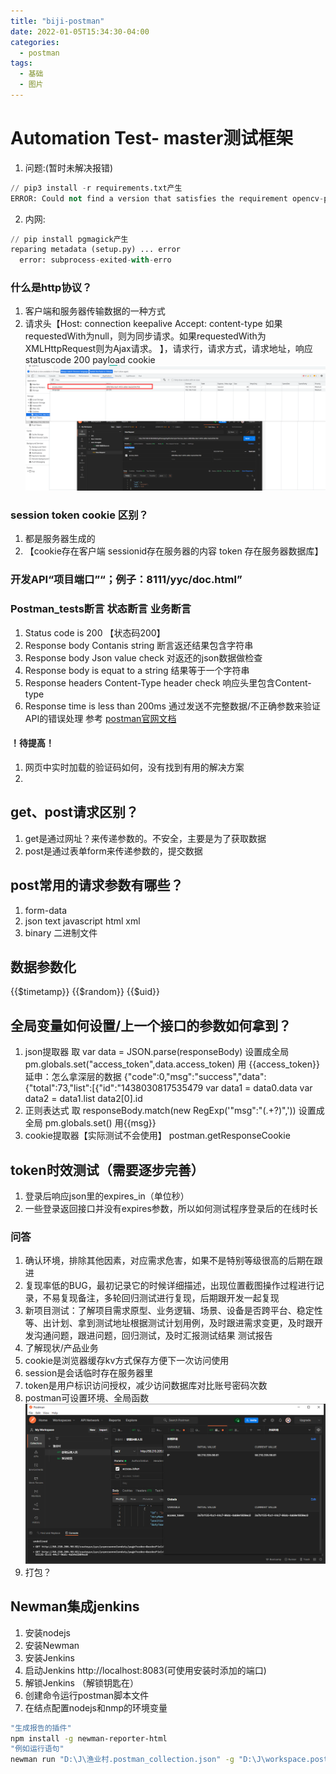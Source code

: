 ```yaml
---
title: "biji-postman"
date: 2022-01-05T15:34:30-04:00
categories:
  - postman
tags:
  - 基础
  - 图片
---
```

# Automation Test- master测试框架
1. 问题:(暂时未解决报错)
```python
// pip3 install -r requirements.txt产生
ERROR: Could not find a version that satisfies the requirement opencv-python==4.2.0.32
```
2. 内网: 
```python
// pip install pgmagick产生
reparing metadata (setup.py) ... error
  error: subprocess-exited-with-erro
```





### 什么是http协议？

1. 客户端和服务器传输数据的一种方式
2. 请求头【Host:   connection keepalive  Accept:    content-type  如果requestedWith为null，则为同步请求。如果requestedWith为XMLHttpRequest则为Ajax请求。 】，请求行，请求方式，请求地址，响应 statuscode 200  payload  cookie
![jpg](/assets/images/postman临时token设置.png)

### session token cookie 区别？
1. 都是服务器生成的
2. 【cookie存在客户端  sessionid存在服务器的内容   token  存在服务器数据库】

### 开发API“项目端口”“；例子：8111/yyc/doc.html”
### Postman_tests断言    状态断言  业务断言

1. Status code is 200 【状态码200】 
2. Response body Contanis string 断言返还结果包含字符串
3. Response body Json value check 对返还的json数据做检查
4. Response body is equat to a string 结果等于一个字符串
5. Response headers Content-Type header check 响应头里包含Content-type
6. Response time is less than 200ms
通过发送不完整数据/不正确参数来验证API的错误处理
参考 [postman官网文档](https://learning.postman.com/docs/writing-scripts/test-scripts/)

#### ！待提高！
1. 网页中实时加载的验证码如何，没有找到有用的解决方案
2. 

## get、post请求区别？
1. get是通过网址？来传递参数的。不安全，主要是为了获取数据
2. post是通过表单form来传递参数的，提交数据

## post常用的请求参数有哪些？
1. form-data
2. json text javascript html xml
3. binary 二进制文件

## 数据参数化
{{$timetamp}}
{{$random}}
{{$uid}}
## 全局变量如何设置/上一个接口的参数如何拿到？
1. json提取器
取 var data = JSON.parse(responseBody)
设置成全局 pm.globals.set("access_token",data.access_token)
用 {{access_token}}
延申：怎么拿深层的数据 {"code":0,"msg":"success","data":{"total":73,"list":[{"id":"1438030817535479
var data1 = data0.data
var data2 = data1.list
data2[0].id
2. 正则表达式
取  responseBody.match(new RegExp('"msg":"(.+?)",'))
设置成全局 pm.globals.set()
用{{msg}}
3. cookie提取器【实际测试不会使用】
postman.getResponseCookie

## token时效测试（需要逐步完善）
1. 登录后响应json里的expires_in（单位秒）
2. 一些登录返回接口并没有expires参数，所以如何测试程序登录后的在线时长
### 问答
1. 确认环境，排除其他因素，对应需求危害，如果不是特别等级很高的后期在跟进
2. 复现率低的BUG，最初记录它的时候详细描述，出现位置截图操作过程进行记录，不易复现备注，多轮回归测试进行复现，后期跟开发一起复现
3. 新项目测试：了解项目需求原型、业务逻辑、场景、设备是否跨平台、稳定性等、出计划、拿到测试地址根据测试计划用例，及时跟进需求变更，及时跟开发沟通问题，跟进问题，回归测试，及时汇报测试结果  测试报告
4. 了解现状/产品业务
5. cookie是浏览器缓存kv方式保存方便下一次访问使用
6. session是会话临时存在服务器里
7. token是用户标识访问授权，减少访问数据库对比账号密码次数
8. postman可设置环境、全局函数![jpg](/assets/images/postman环境.png)
9. 打包？
## Newman集成jenkins
1. 安装nodejs
2. 安装Newman
3. 安装Jenkins
4. 启动Jenkins http://localhost:8083(可使用安装时添加的端口)  
5. 解锁Jenkins （解锁钥匙在）
6. 创建命令运行postman脚本文件
7. 在结点配置nodejs和nmp的环境变量
```bash
"生成报告的插件"
npm install -g newman-reporter-html
"例如运行语句"
newman run "D:\J\渔业村.postman_collection.json" -g "D:\J\workspace.postman_globals.json" -e "D:\J\workspace.postman_globals.json" -r cli,html,json,junit --reporter-html-export "D:\j\report001.html"
```

